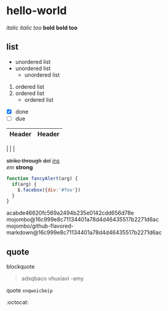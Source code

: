 # hello-world

*italic* _italic too_ **bold** __bold too__
## list
* unordered list
* unordered list
  * unordered list
  
1. ordered list
2. ordered list
   * ordered list
   
- [x] done
- [ ] due

Header | Header
------------ | ------
| 
|
|

~~strike through~~ <del>del</del> <ins>ins</ins> <br/> <em>em</em> <strong>strong</strong>

```javascript
function fancyAlert(arg) {
  if(arg) {
    $.facebox({div:'#foo'})
  }
}
```
acabde46620fc569a2494b235e0142cdd656d78e <br/>
mojombo@16c999e8c71134401a78d4d46435517b2271d6ac <br/>
mojombo/github-flavored-markdown@16c999e8c71134401a78d4d46435517b2271d6ac

## quote
blockquote
>adxqbaco
>vhuxiavi
>-amy

quote
`xnqwoicbeip`

:octocat:
